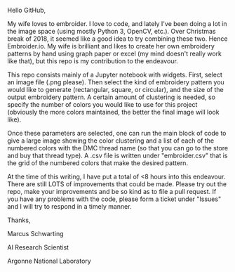Hello GitHub,

My wife loves to embroider. I love to code, and lately I've been doing a lot in the image space (using mostly Python 3, OpenCV, etc.). Over Christmas break of 2018, it seemed like a good idea to try combining these two. Hence Embroider.io. My wife is brilliant and likes to create her own embroidery patterns by hand using graph paper or excel (my mind doesn't really work like that), but this repo is my contribution to the endeavour.

This repo consists mainly of a Jupyter notebook with widgets. First, select an image file (.png please). Then select the kind of embroidery pattern you would like to generate (rectangular, square, or circular), and the size of the output embroidery pattern. A certain amount of clustering is needed, so specify the number of colors you would like to use for this project (obviously the more colors maintained, the better the final image will look like).

Once these parameters are selected, one can run the main block of code to give a large image showing the color clustering and a list of each of the numbered colors with the DMC thread name (so that you can go to the store and buy that thread type). A .csv file is written under "embroider.csv" that is the grid of the numbered colors that make the desired pattern.

At the time of this writing, I have put a total of <8 hours into this endeavour. There are still LOTS of improvements that could be made. Please try out the repo, make your improvements and be so kind as to file a pull request. If you have any problems with the code, please form a ticket under "Issues" and I will try to respond in a timely manner.

Thanks,

Marcus Schwarting

AI Research Scientist

Argonne National Laboratory
